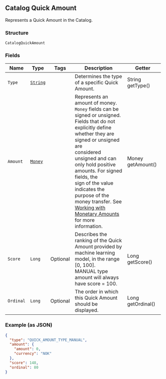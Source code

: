 ## Catalog Quick Amount

Represents a Quick Amount in the Catalog.

### Structure

`CatalogQuickAmount`

### Fields

| Name | Type | Tags | Description | Getter |
|  --- | --- | --- | --- | --- |
| `Type` | [`String`](/doc/models/catalog-quick-amount-type.md) |  | Determines the type of a specific Quick Amount. | String getType() |
| `Amount` | [`Money`](/doc/models/money.md) |  | Represents an amount of money. `Money` fields can be signed or unsigned.<br>Fields that do not explicitly define whether they are signed or unsigned are<br>considered unsigned and can only hold positive amounts. For signed fields, the<br>sign of the value indicates the purpose of the money transfer. See<br>[Working with Monetary Amounts](https://developer.squareup.com/docs/build-basics/working-with-monetary-amounts)<br>for more information. | Money getAmount() |
| `Score` | `Long` | Optional | Describes the ranking of the Quick Amount provided by machine learning model, in the range [0, 100].<br>MANUAL type amount will always have score = 100. | Long getScore() |
| `Ordinal` | `Long` | Optional | The order in which this Quick Amount should be displayed. | Long getOrdinal() |

### Example (as JSON)

```json
{
  "type": "QUICK_AMOUNT_TYPE_MANUAL",
  "amount": {
    "amount": 0,
    "currency": "NOK"
  },
  "score": 148,
  "ordinal": 80
}
```

